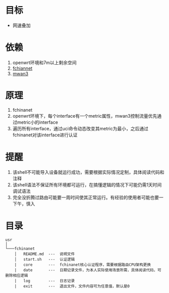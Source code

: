 # 目标
- 网速叠加
# 依赖
1. openwrt环境和7m以上剩余空间
2. [fchiannet](https://github.com/01Sr/fchinanet)
3. [mwan3](https://acris.me/2017/06/25/Load-balancing-multiple-PPPoE-on-LEDE/#more)
# 原理
1. fchinanet
2. openwrt环境下，每个interface有一个metric属性，mwan3控制流量优先通过metric小的interface
3. 遍历所有interface，通过uci命令动态改变其metric为最小，之后通过fchinanet对该interface进行认证
# 提醒
1. 该shell不可能导入设备就运行成功，需要根据实际情况定制，具体阅读代码和注释
2. 该shell语法不保证所有环境都可运行，在搞懂逻辑的情况下可能仍需1天时间调试语法
3. 完全没折腾过路由可能要一周时间使其正常运行。有经验的使用者可能也要一下午，慎入
# 目录
```
usr
│   
└───fchinanet
    │   README.md  ---  说明文件
    │   start.sh   ---  认证逻辑
    |   core       ---  fchinanet核心认证程序，需要根据路由CPU架构更换
    |   date       ---  日期记录文件，为本人实际使用场景所需，具体阅读代码，可删除相应逻辑
    |   log        ---  日志记录
    |   exit       ---  退出文件，文件内容可为任意值，默认是0
```
